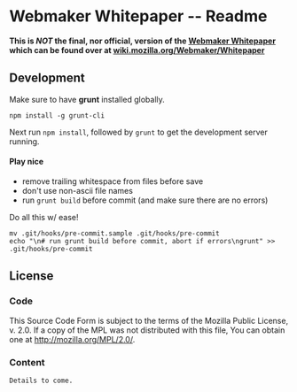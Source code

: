 # Webmaker Whitepaper -- Readme

**This is *NOT* the final, nor official, version of the [Webmaker Whitepaper](https://wiki.mozilla.org/Webmaker/Whitepaper) which can be found over at [wiki.mozilla.org/Webmaker/Whitepaper](https://wiki.mozilla.org/Webmaker/Whitepaper)**

## Development

Make sure to have **grunt** installed globally.

	npm install -g grunt-cli

Next run `npm install`, followed by `grunt` to get the development server running.

#### Play nice

* remove trailing whitespace from files before save
* don't use non-ascii file names
* run `grunt build` before commit (and make sure there are no errors)

Do all this w/ ease!

	mv .git/hooks/pre-commit.sample .git/hooks/pre-commit
	echo "\n# run grunt build before commit, abort if errors\ngrunt" >> .git/hooks/pre-commit

## License
### Code
This Source Code Form is subject to the terms of the Mozilla Public
License, v. 2.0. If a copy of the MPL was not distributed with this
file, You can obtain one at <http://mozilla.org/MPL/2.0/>.

### Content

	Details to come.

